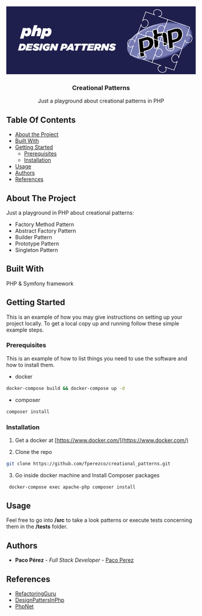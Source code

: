 <br/>
<p align="center">
  <img src="img/php-design-patterns.png" alt="Logo" width="550" height="180">
</p>

<h3 align="center">Creational Patterns</h3>

  <p align="center">
    Just a playground about creational patterns in PHP
  </p>

## Table Of Contents

* [About the Project](#about-the-project)
* [Built With](#built-with)
* [Getting Started](#getting-started)
    * [Prerequisites](#prerequisites)
    * [Installation](#installation)
* [Usage](#usage)
* [Authors](#authors)
* [References](#references)

## About The Project

Just a playground in PHP about creational patterns:

* Factory Method Pattern
* Abstract Factory Pattern
* Builder Pattern
* Prototype Pattern
* Singleton Pattern


## Built With

PHP & Symfony framework

## Getting Started

This is an example of how you may give instructions on setting up your project locally.
To get a local copy up and running follow these simple example steps.

### Prerequisites

This is an example of how to list things you need to use the software and how to install them.

* docker

```sh
docker-compose build && docker-compose up -d
```

* composer
```sh
composer install
```

### Installation

1. Get a docker at [https://www.docker.com/](https://www.docker.com/)


2. Clone the repo

```sh
git clone https://github.com/fperezco/creational_patterns.git
```

3. Go inside docker machine and Install Composer packages

```sh
 docker-compose exec apache-php composer install
```


## Usage

Feel free to go into **/src** to take a look patterns or execute tests concerning them in the **/tests** folder.

## Authors

* **Paco Pérez** - *Full Stack Developer* - [Paco Perez](https://github.com/fperezco)

## References

* [RefactoringGuru](https://refactoring.guru/)
* [DesignPattersInPhp](https://designpatternsphp.readthedocs.io)
* [PhpNet](https://www.php.net/)
